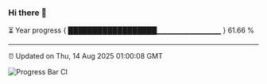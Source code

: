 ### Hi there 👋

⏳ Year progress { ██████████████████▁▁▁▁▁▁▁▁▁▁▁▁ } 61.66 %

---

⏰ Updated on Thu, 14 Aug 2025 01:00:08 GMT

![Progress Bar CI](https://github.com/Shyam-Makwana/GitHub-Actions-Demo/workflows/Progress%20Bar%20CI/badge.svg)
